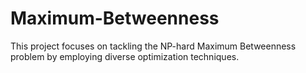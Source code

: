 # Maximum-Betweenness
This project focuses on tackling the NP-hard Maximum Betweenness problem by employing diverse optimization techniques. 
